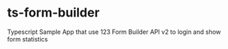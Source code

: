 # ts-form-builder
Typescript Sample App that use 123 Form Builder API v2 to login and show form statistics
